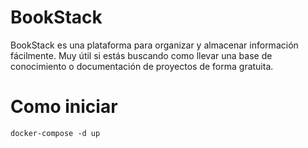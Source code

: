 # BookStack
BookStack es una plataforma para organizar y almacenar información fácilmente.
Muy útil si estás buscando como llevar una base de conocimiento o documentación de proyectos de forma gratuita.

# Como iniciar
```
docker-compose -d up
```